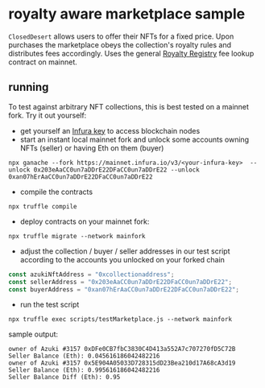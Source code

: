 # royalty aware marketplace sample

`ClosedDesert` allows users to offer their NFTs for a fixed price. 
Upon purchases the marketplace obeys the collection's royalty rules
and distributes fees accordingly. Uses the general [Royalty Registry](https://royaltyregistry.xyz/)
fee lookup contract on mainnet.

## running

To test against arbitrary NFT collections, this is best tested on a
mainnet fork. Try it out yourself:

- get yourself an [Infura key](https://infura.io) to access blockchain nodes
- start an instant local mainnet fork and unlock some accounts owning NFTs (seller) or having Eth on them (buyer)

```
npx ganache --fork https://mainnet.infura.io/v3/<your-infura-key>  --unlock 0x203eAaCC0un7aDDrE22DFaCC0un7aDDrE22 --unlock 0xan07hErAaCC0un7aDDrE22DFaCC0un7aDDrE22
```

- compile the contracts 
```
npx truffle compile
```

- deploy contracts on your mainnet fork:
```
npx truffle migrate --network mainfork
```

- adjust the collection / buyer / seller addresses in our test script according to the accounts you unlocked on your forked chain

```testMarketPlace.js
const azukiNftAddress = "0xcollectionaddress";
const sellerAddress = "0x203eAaCC0un7aDDrE22DFaCC0un7aDDrE22";
const buyerAddress = "0xan07hErAaCC0un7aDDrE22DFaCC0un7aDDrE22";
```

- run the test script
```
npx truffle exec scripts/testMarketplace.js --network mainfork
```

sample output:

```
owner of Azuki #3157 0xDFe0CB7fbC3830C4D413a552A7c707270fD5C72B
Seller Balance (Eth): 0.045616186042482216
owner of Azuki #3157 0x5E904A05033D728315dD23Bea210d17A68cA3d19
Seller Balance (Eth): 0.995616186042482216
Seller Balance Diff (Eth): 0.95
```